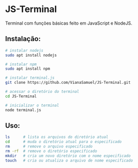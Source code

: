 # JS-Terminal
Terminal com funções básicas feito em JavaScript e NodeJS.

## Instalação:
```bash
# instalar nodejs
sudo apt install nodejs

# instalar npm
sudo apt install npm

# instalar terminal.js
git clone https://github.com/VianaSamuel/JS-Terminal.git

# acessar o diretório do terminal
cd JS-Terminal

# inicializar o terminal
node terminal.js
```
## Uso:
```bash
ls      # lista os arquivos do diretório atual
cd      # muda o diretório atual para o especificado
rm      # remove o arquivo especificado
rm -rf  # remove o diretório especificado
mkdir   # cria um novo diretório com o nome especificado
touch   # cria ou atualiza o arquivo de nome especificado
```
